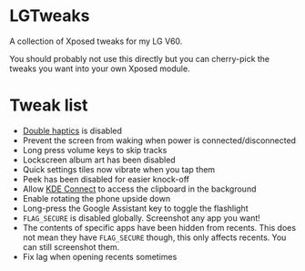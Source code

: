 # LGTweaks
A collection of Xposed tweaks for my LG V60.

You should probably not use this directly but you can cherry-pick the tweaks you want into your own Xposed module.

# Tweak list
- [Double haptics](https://www.reddit.com/r/LGV60/comments/lw07g2/double_haptics_with_nav_buttons_on_android_11/) is disabled
- Prevent the screen from waking when power is connected/disconnected
- Long press volume keys to skip tracks
- Lockscreen album art has been disabled
- Quick settings tiles now vibrate when you tap them
- Peek has been disabled for easier knock-off
- Allow [KDE Connect](https://kdeconnect.kde.org/) to access the clipboard in the background
- Enable rotating the phone upside down
- Long-press the Google Assistant key to toggle the flashlight
- `FLAG_SECURE` is disabled globally. Screenshot any app you want!
- The contents of specific apps have been hidden from recents. This does not mean they have `FLAG_SECURE` though, this only affects recents. You can still screenshot them.
- Fix lag when opening recents sometimes